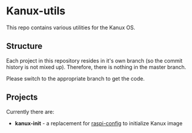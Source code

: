 # Kanux-utils

This repo contains various utilities for the Kanux OS.

## Structure

Each project in this repository resides in it's own branch (so the commit
history is not mixed up). Therefore, there is nothing in the master branch.

Please switch to the appropriate branch to get the code.

## Projects

Currently there are:

* **kanux-init** - a replacement for [raspi-config](https://github.com/asb/raspi-config)
                   to initialize Kanux image
